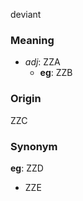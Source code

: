 deviant
### Meaning
+ _adj_: ZZA
	+ __eg__: ZZB

### Origin

ZZC

### Synonym

__eg__: ZZD

+ ZZE


